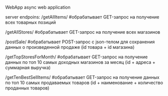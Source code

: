 WebApp
async web application

server endpoins:
/getAllItems/
#обрабатывает GET-запрос на получение всех товарных позиций

/getAllStores/
#обрабатывает GET-запрос на получение всех магазинов

/postSale/
#обрабатывает POST-запрос с json-телом для сохранения данных о произведенной продаже (id товара + id магазина)

/getTopStoresForMonth/
#обрабатывает GET-запрос на получение данных по топ 10 самых доходных магазинов за месяц (id + адреса + суммарная выручка)

/getTenBestSellItems/
#обрабатывает GET-запрос на получение данных по топ 10 самых продаваемых товаров (id + наименование + количество проданных товаров)
